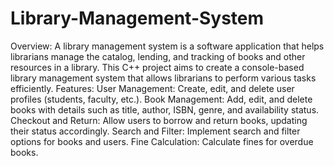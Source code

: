 # Library-Management-System
Overview:
A library management system is a software application that helps librarians manage the catalog, lending, and tracking of books and other resources in a library. This C++ project aims to create a console-based library management system that allows librarians to perform various tasks efficiently.
Features:
User Management: Create, edit, and delete user profiles (students, faculty, etc.).
Book Management: Add, edit, and delete books with details such as title, author, ISBN, genre, and availability status.
Checkout and Return: Allow users to borrow and return books, updating their status accordingly.
Search and Filter: Implement search and filter options for books and users.
Fine Calculation: Calculate fines for overdue books.
